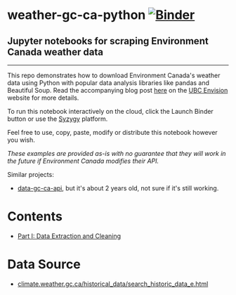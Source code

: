 # weather-gc-ca-python [![Binder](https://mybinder.org/badge.svg)](https://mybinder.org/v2/gh/csianglim/weather-gc-ca-python/master)
## Jupyter notebooks for scraping Environment Canada weather data

---

This repo demonstrates how to download Environment Canada's weather data using Python with popular data analysis libraries like pandas and Beautiful Soup. Read the accompanying blog post [here](https://www.ubcenvision.com/blog/2017/11/30/jupyter-part1.html) on the [UBC Envision](https://www.ubcenvision.com) website for more details.

To run this notebook interactively on the cloud, click the Launch Binder button or use the [Syzygy](http://intro.syzygy.ca/getting-started/) platform. 

Feel free to use, copy, paste, modify or distribute this notebook however you wish.

*These examples are provided as-is with no guarantee that they will work in the future if Environment Canada modifies their API.*

Similar projects:
- [data-gc-ca-api](https://github.com/igable/data-gc-ca-api), but it's about 2 years old, not sure if it's still working.

# Contents
- [Part I: Data Extraction and Cleaning](https://github.com/csianglim/weather-gc-ca-python/blob/master/Part%20I%20-%20Data%20Extraction%20and%20Cleaning.ipynb)

# Data Source
- [climate.weather.gc.ca/historical_data/search_historic_data_e.html](climate.weather.gc.ca/historical_data/search_historic_data_e.html)
